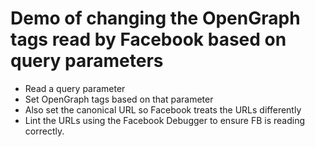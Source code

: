 Demo of changing the OpenGraph tags read by Facebook based on query parameters
==============================================================================

* Read a query parameter
* Set OpenGraph tags based on that parameter
* Also set the canonical URL so Facebook treats the URLs differently
* Lint the URLs using the Facebook Debugger to ensure FB is reading correctly.
